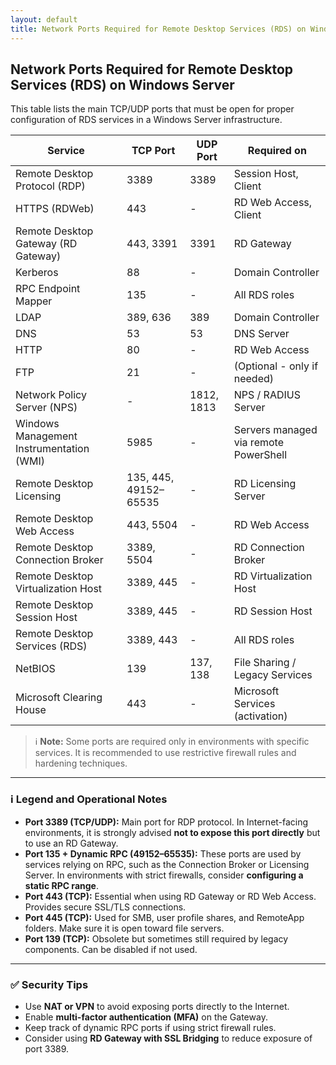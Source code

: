 ```yaml
---
layout: default
title: Network Ports Required for Remote Desktop Services (RDS) on Windows Server
---
```


## Network Ports Required for Remote Desktop Services (RDS) on Windows Server

This table lists the main TCP/UDP ports that must be open for proper configuration of RDS services in a Windows Server infrastructure.

| Service                                    | TCP Port                | UDP Port         | Required on                          |
|-------------------------------------------|--------------------------|------------------|--------------------------------------|
| Remote Desktop Protocol (RDP)             | 3389                     | 3389             | Session Host, Client                 |
| HTTPS (RDWeb)                             | 443                      | -                | RD Web Access, Client                |
| Remote Desktop Gateway (RD Gateway)       | 443, 3391                | 3391             | RD Gateway                           |
| Kerberos                                  | 88                       | -                | Domain Controller                    |
| RPC Endpoint Mapper                       | 135                      | -                | All RDS roles                        |
| LDAP                                      | 389, 636                 | 389              | Domain Controller                    |
| DNS                                       | 53                       | 53               | DNS Server                           |
| HTTP                                      | 80                       | -                | RD Web Access                        |
| FTP                                       | 21                       | -                | (Optional - only if needed)          |
| Network Policy Server (NPS)               | -                        | 1812, 1813       | NPS / RADIUS Server                  |
| Windows Management Instrumentation (WMI)  | 5985                     | -                | Servers managed via remote PowerShell|
| Remote Desktop Licensing                  | 135, 445, 49152–65535    | -                | RD Licensing Server                  |
| Remote Desktop Web Access                 | 443, 5504                | -                | RD Web Access                        |
| Remote Desktop Connection Broker          | 3389, 5504               | -                | RD Connection Broker                 |
| Remote Desktop Virtualization Host        | 3389, 445                | -                | RD Virtualization Host              |
| Remote Desktop Session Host               | 3389, 445                | -                | RD Session Host                      |
| Remote Desktop Services (RDS)             | 3389, 443                | -                | All RDS roles                        |
| NetBIOS                                   | 139                      | 137, 138         | File Sharing / Legacy Services       |
| Microsoft Clearing House                  | 443                      | -                | Microsoft Services (activation)      |

> ℹ️ **Note:** Some ports are required only in environments with specific services. It is recommended to use restrictive firewall rules and hardening techniques.

---

### ℹ️ Legend and Operational Notes

- **Port 3389 (TCP/UDP):** Main port for RDP protocol. In Internet-facing environments, it is strongly advised **not to expose this port directly** but to use an RD Gateway.
- **Port 135 + Dynamic RPC (49152–65535):** These ports are used by services relying on RPC, such as the Connection Broker or Licensing Server. In environments with strict firewalls, consider **configuring a static RPC range**.
- **Port 443 (TCP):** Essential when using RD Gateway or RD Web Access. Provides secure SSL/TLS connections.
- **Port 445 (TCP):** Used for SMB, user profile shares, and RemoteApp folders. Make sure it is open toward file servers.
- **Port 139 (TCP):** Obsolete but sometimes still required by legacy components. Can be disabled if not used.

---

### ✅ Security Tips

- Use **NAT or VPN** to avoid exposing ports directly to the Internet.
- Enable **multi-factor authentication (MFA)** on the Gateway.
- Keep track of dynamic RPC ports if using strict firewall rules.
- Consider using **RD Gateway with SSL Bridging** to reduce exposure of port 3389.